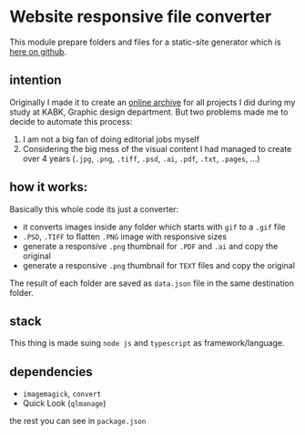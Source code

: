 Website responsive file converter
====

This module prepare folders and files for a static-site generator which is [here on github](https://github.com/amirhouieh/amir.cloud.archive).

## intention
Originally I made it to create an [online archive](https://archive.amir.cloud) for all projects I did during my study at KABK, Graphic design department.
But two problems made me to decide to automate this process:

 1. I am not a big fan of doing editorial jobs myself
 2. Considering the big mess of the visual content I had managed to create over 4 years (`.jpg`, `.png`, `.tiff`, `.psd`, `.ai`, `.pdf`, `.txt`, `.pages`, ...)


## how it works:
Basically this whole code its just a converter:
- it converts images inside any folder which starts with `gif` to a `.gif` file
- `.PSD`, `.TIFF` to flatten `.PNG` image with responsive sizes
- generate a responsive `.png` thumbnail for `.PDF` and `.ai` and copy the original
- generate a responsive `.png` thumbnail for `TEXT` files and copy the original

The result of each folder are saved as `data.json` file in the same destination folder.



## stack
This thing is made suing `node js` and `typescript` as framework/language.

## dependencies
- `imagemagick`, `convert`
- Quick Look (`qlmanage`)

the rest you can see in `package.json`

